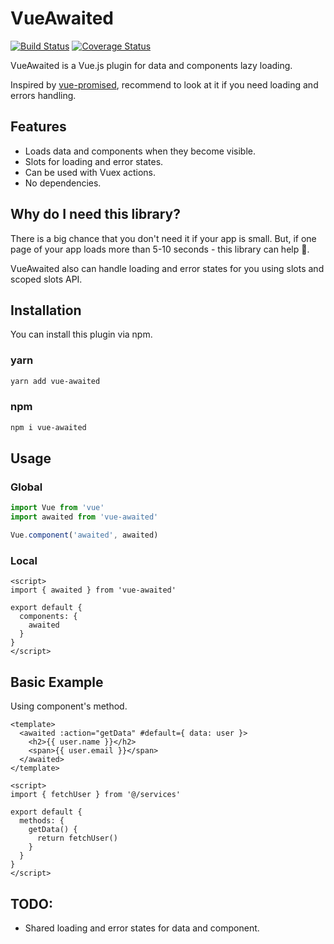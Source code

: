# VueAwaited

[![Build Status](https://travis-ci.org/enkot/vue-awaited.svg?branch=master)](https://travis-ci.org/enkot/vue-awaited)
[![Coverage Status](https://coveralls.io/repos/github/enkot/vue-awaited/badge.svg?branch=master)](https://coveralls.io/github/enkot/vue-awaited?branch=master)

VueAwaited is a Vue.js plugin for data and components lazy loading. 

Inspired by [vue-promised](https://github.com/posva/vue-promised), recommend to look at it if you need loading and errors handling.

## Features
* Loads data and components when they become visible.
* Slots for loading and error states.
* Can be used with Vuex actions.
* No dependencies.

## Why do I need this library?

There is a big chance that you don't need it if your app is small. But, if one page of your app loads more than 5-10 seconds - this library can help 🙂.

VueAwaited also can handle loading and error states for you using slots and scoped slots API. 

## Installation
You can install this plugin via npm.

### yarn
```sh
yarn add vue-awaited
```

### npm
```sh
npm i vue-awaited
```

## Usage
### Global
```js
import Vue from 'vue'
import awaited from 'vue-awaited'

Vue.component('awaited', awaited)
```

### Local
```vue
<script>
import { awaited } from 'vue-awaited'

export default {
  components: {
    awaited
  }
}
</script>
```

## Basic Example
Using component's method.
```vue
<template>
  <awaited :action="getData" #default={ data: user }>
    <h2>{{ user.name }}</h2>
    <span>{{ user.email }}</span>
  </awaited>
</template>

<script>
import { fetchUser } from '@/services'

export default {
  methods: {
    getData() {
      return fetchUser()
    }
  }
}
</script>
```

## TODO:
* Shared loading and error states for data and component.
